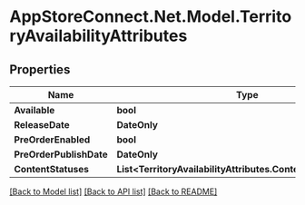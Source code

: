 # AppStoreConnect.Net.Model.TerritoryAvailabilityAttributes

## Properties

Name | Type | Description | Notes
------------ | ------------- | ------------- | -------------
**Available** | **bool** |  | [optional] 
**ReleaseDate** | **DateOnly** |  | [optional] 
**PreOrderEnabled** | **bool** |  | [optional] 
**PreOrderPublishDate** | **DateOnly** |  | [optional] 
**ContentStatuses** | **List&lt;TerritoryAvailabilityAttributes.ContentStatusesEnum&gt;** |  | [optional] 

[[Back to Model list]](../README.md#documentation-for-models) [[Back to API list]](../README.md#documentation-for-api-endpoints) [[Back to README]](../README.md)

